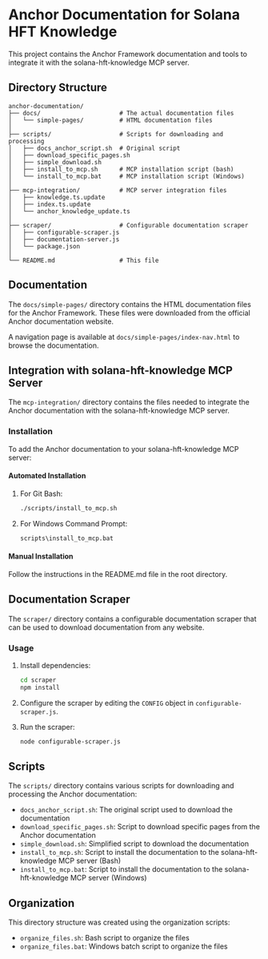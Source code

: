 # Anchor Documentation for Solana HFT Knowledge

This project contains the Anchor Framework documentation and tools to integrate it with the solana-hft-knowledge MCP server.

## Directory Structure

```
anchor-documentation/
├── docs/                      # The actual documentation files
│   └── simple-pages/          # HTML documentation files
│
├── scripts/                   # Scripts for downloading and processing
│   ├── docs_anchor_script.sh  # Original script
│   ├── download_specific_pages.sh
│   ├── simple_download.sh
│   ├── install_to_mcp.sh      # MCP installation script (bash)
│   └── install_to_mcp.bat     # MCP installation script (Windows)
│
├── mcp-integration/           # MCP server integration files
│   ├── knowledge.ts.update
│   ├── index.ts.update
│   └── anchor_knowledge_update.ts
│
├── scraper/                   # Configurable documentation scraper
│   ├── configurable-scraper.js
│   ├── documentation-server.js
│   └── package.json
│
└── README.md                  # This file
```

## Documentation

The `docs/simple-pages/` directory contains the HTML documentation files for the Anchor Framework. These files were downloaded from the official Anchor documentation website.

A navigation page is available at `docs/simple-pages/index-nav.html` to browse the documentation.

## Integration with solana-hft-knowledge MCP Server

The `mcp-integration/` directory contains the files needed to integrate the Anchor documentation with the solana-hft-knowledge MCP server.

### Installation

To add the Anchor documentation to your solana-hft-knowledge MCP server:

#### Automated Installation

1. For Git Bash:
   ```bash
   ./scripts/install_to_mcp.sh
   ```

2. For Windows Command Prompt:
   ```cmd
   scripts\install_to_mcp.bat
   ```

#### Manual Installation

Follow the instructions in the README.md file in the root directory.

## Documentation Scraper

The `scraper/` directory contains a configurable documentation scraper that can be used to download documentation from any website.

### Usage

1. Install dependencies:
   ```bash
   cd scraper
   npm install
   ```

2. Configure the scraper by editing the `CONFIG` object in `configurable-scraper.js`.

3. Run the scraper:
   ```bash
   node configurable-scraper.js
   ```

## Scripts

The `scripts/` directory contains various scripts for downloading and processing the Anchor documentation:

- `docs_anchor_script.sh`: The original script used to download the documentation
- `download_specific_pages.sh`: Script to download specific pages from the Anchor documentation
- `simple_download.sh`: Simplified script to download the documentation
- `install_to_mcp.sh`: Script to install the documentation to the solana-hft-knowledge MCP server (Bash)
- `install_to_mcp.bat`: Script to install the documentation to the solana-hft-knowledge MCP server (Windows)

## Organization

This directory structure was created using the organization scripts:

- `organize_files.sh`: Bash script to organize the files
- `organize_files.bat`: Windows batch script to organize the files